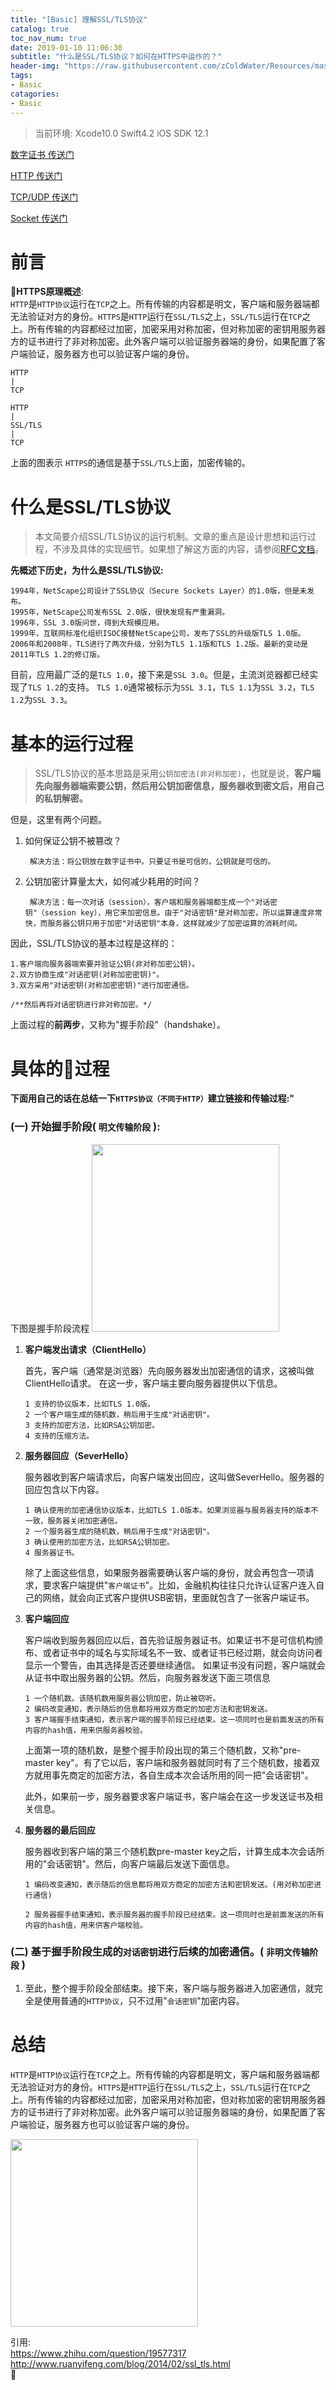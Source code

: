 ```yaml
---
title: "[Basic] 理解SSL/TLS协议"
catalog: true
toc_nav_num: true
date: 2019-01-10 11:06:30
subtitle: "什么是SSL/TLS协议？如何在HTTPS中运作的？"
header-img: "https://raw.githubusercontent.com/zColdWater/Resources/master/Images/camper.jpg"
tags:
- Basic
catagories:
- Basic
---
```


> 当前环境: Xcode10.0 Swift4.2 iOS SDK 12.1

[数字证书 传送门](https://zcoldwater.github.io/blog/article/commonsense/dc1/)

[HTTP 传送门]() 

[TCP/UDP 传送门]() 

[Socket 传送门]()


前言
=======

**HTTPS原理概述**:   
`HTTP`是`HTTP协议`运行在`TCP`之上。所有传输的内容都是明文，客户端和服务器端都无法验证对方的身份。`HTTPS`是`HTTP`运行在`SSL/TLS`之上，`SSL/TLS`运行在`TCP`之上。所有传输的内容都经过加密，加密采用对称加密，但对称加密的密钥用服务器方的证书进行了非对称加密。此外客户端可以验证服务器端的身份，如果配置了客户端验证，服务器方也可以验证客户端的身份。 

```
HTTP  
|  
TCP  
```

```
HTTP  
|   
SSL/TLS  
|   
TCP
```

上面的图表示 `HTTPS`的通信是基于`SSL/TLS`上面，加密传输的。


什么是SSL/TLS协议
=======

> 本文简要介绍SSL/TLS协议的运行机制。文章的重点是设计思想和运行过程，不涉及具体的实现细节。如果想了解这方面的内容，请参阅[RFC文档](http://tools.ietf.org/html/rfc5246)。

**先概述下历史，为什么是SSL/TLS协议:**  

    1994年，NetScape公司设计了SSL协议（Secure Sockets Layer）的1.0版，但是未发布。
    1995年，NetScape公司发布SSL 2.0版，很快发现有严重漏洞。
    1996年，SSL 3.0版问世，得到大规模应用。
    1999年，互联网标准化组织ISOC接替NetScape公司，发布了SSL的升级版TLS 1.0版。
    2006年和2008年，TLS进行了两次升级，分别为TLS 1.1版和TLS 1.2版。最新的变动是2011年TLS 1.2的修订版。
 
目前，应用最广泛的是`TLS 1.0`，接下来是`SSL 3.0`。但是，主流浏览器都已经实现了`TLS 1.2`的支持。
`TLS 1.0`通常被标示为`SSL 3.1`，`TLS 1.1`为`SSL 3.2`，`TLS 1.2`为`SSL 3.3`。


基本的运行过程
=======

> SSL/TLS协议的基本思路是采用`公钥加密法(非对称加密)`，也就是说，**客户端先向服务器端索要公钥，然后用公钥加密信息，服务器收到密文后，用自己的私钥解密。**

但是，这里有两个问题。

1. 如何保证公钥不被篡改？

        解决方法：将公钥放在数字证书中。只要证书是可信的，公钥就是可信的。
    

2. 公钥加密计算量太大，如何减少耗用的时间？

        解决方法：每一次对话（session），客户端和服务器端都生成一个"对话密钥"（session key），用它来加密信息。由于"对话密钥"是对称加密，所以运算速度非常快，而服务器公钥只用于加密"对话密钥"本身，这样就减少了加密运算的消耗时间。
   

因此，SSL/TLS协议的基本过程是这样的：

    1.客户端向服务器端索要并验证公钥(非对称加密公钥)。
    2.双方协商生成"对话密钥(对称加密密钥)"。
    3.双方采用"对话密钥(对称加密密钥)"进行加密通信。

    /**然后再将对话密钥进行非对称加密。*/

上面过程的**前两步**，又称为"握手阶段"（handshake）。



具体的过程
=======

**下面用自己的话在总结一下`HTTPS协议（不同于HTTP）`建立链接和传输过程:"**  

### **(一) 开始握手阶段( `明文传输阶段` ):**  

下图是握手阶段流程
<img src="https://raw.githubusercontent.com/zColdWater/Resources/master/Images/handshake.png" height="300" /> 

1. **客户端发出请求（ClientHello）**

    首先，客户端（通常是浏览器）先向服务器发出加密通信的请求，这被叫做ClientHello请求。
在这一步，客户端主要向服务器提供以下信息。

    ```
    1 支持的协议版本，比如TLS 1.0版。
    2 一个客户端生成的随机数，稍后用于生成"对话密钥"。
    3 支持的加密方法，比如RSA公钥加密。
    4 支持的压缩方法。
    ```
2. **服务器回应（SeverHello）**

    服务器收到客户端请求后，向客户端发出回应，这叫做SeverHello。服务器的回应包含以下内容。

    ```
    1 确认使用的加密通信协议版本，比如TLS 1.0版本。如果浏览器与服务器支持的版本不一致，服务器关闭加密通信。
    2 一个服务器生成的随机数，稍后用于生成"对话密钥"。
    3 确认使用的加密方法，比如RSA公钥加密。
    4 服务器证书。
    ```
    除了上面这些信息，如果服务器需要确认客户端的身份，就会再包含一项请求，要求客户端提供"`客户端证书`"。比如，金融机构往往只允许认证客户连入自己的网络，就会向正式客户提供USB密钥，里面就包含了一张客户端证书。

3. **客户端回应**

    客户端收到服务器回应以后，首先验证服务器证书。如果证书不是可信机构颁布、或者证书中的域名与实际域名不一致、或者证书已经过期，就会向访问者显示一个警告，由其选择是否还要继续通信。
如果证书没有问题，客户端就会从证书中取出服务器的公钥。然后，向服务器发送下面三项信息

    ```
    1 一个随机数。该随机数用服务器公钥加密，防止被窃听。
    2 编码改变通知，表示随后的信息都将用双方商定的加密方法和密钥发送。
    3 客户端握手结束通知，表示客户端的握手阶段已经结束。这一项同时也是前面发送的所有内容的hash值，用来供服务器校验。
    ```

    上面第一项的随机数，是整个握手阶段出现的第三个随机数，又称"pre-master key"。有了它以后，客户端和服务器就同时有了三个随机数，接着双方就用事先商定的加密方法，各自生成本次会话所用的同一把"会话密钥"。

    此外，如果前一步，服务器要求客户端证书，客户端会在这一步发送证书及相关信息。

4. **服务器的最后回应**

    服务器收到客户端的第三个随机数pre-master key之后，计算生成本次会话所用的"会话密钥"。然后，向客户端最后发送下面信息。

    ```
    1 编码改变通知，表示随后的信息都将用双方商定的加密方法和密钥发送。(用对称加密进行通信)

    2 服务器握手结束通知，表示服务器的握手阶段已经结束。这一项同时也是前面发送的所有内容的hash值，用来供客户端校验。
    ```
        

### **(二) 基于握手阶段生成的`对话密钥`进行后续的加密通信。( `非明文传输阶段` )**  

1.  至此，整个握手阶段全部结束。接下来，客户端与服务器进入加密通信，就完全是使用普通的`HTTP协议`，只不过用"`会话密钥`"加密内容。



总结
=======

`HTTP`是`HTTP协议`运行在`TCP`之上。所有传输的内容都是明文，客户端和服务器端都无法验证对方的身份。`HTTPS`是`HTTP`运行在`SSL/TLS`之上，`SSL/TLS`运行在`TCP`之上。所有传输的内容都经过加密，加密采用对称加密，但对称加密的密钥用服务器方的证书进行了非对称加密。此外客户端可以验证服务器端的身份，如果配置了客户端验证，服务器方也可以验证客户端的身份。

<img src="https://raw.githubusercontent.com/zColdWater/Resources/master/Images/handshake1.gif" height="300" /> 



引用:  
https://www.zhihu.com/question/19577317   
http://www.ruanyifeng.com/blog/2014/02/ssl_tls.html   




